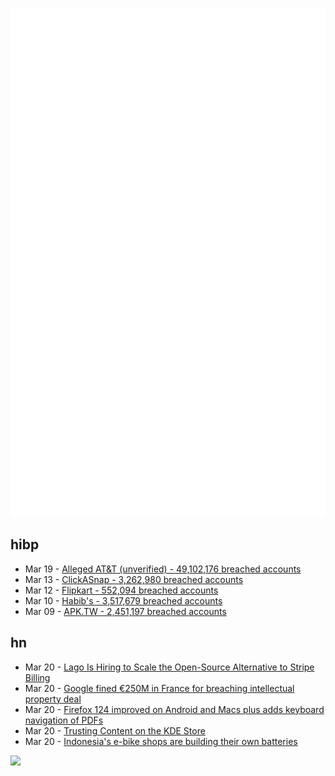![Metrics](https://raw.githubusercontent.com/phixion/phixion/master/metrics.svg)

## hibp

<!--
for https://github.com/phixion/phixion/blob/main/.github/workflows/feeds.yml
-->
<!--START_SECTION:haveibeenpwnd-->
- Mar 19 - [Alleged AT&T (unverified) - 49,102,176 breached accounts](https://haveibeenpwned.com/PwnedWebsites#AllegedATT)
- Mar 13 - [ClickASnap - 3,262,980 breached accounts](https://haveibeenpwned.com/PwnedWebsites#ClickASnap)
- Mar 12 - [Flipkart - 552,094 breached accounts](https://haveibeenpwned.com/PwnedWebsites#Flipkart)
- Mar 10 - [Habib's - 3,517,679 breached accounts](https://haveibeenpwned.com/PwnedWebsites#Habibs)
- Mar 09 - [APK.TW - 2,451,197 breached accounts](https://haveibeenpwned.com/PwnedWebsites#APKTW)
<!--END_SECTION:haveibeenpwnd-->

## hn

<!--
for https://github.com/phixion/phixion/blob/main/.github/workflows/feeds.yml
-->
<!--START_SECTION:hn-->
- Mar 20 - [Lago Is Hiring to Scale the Open-Source Alternative to Stripe Billing](https://news.ycombinator.com/item?id=39765287)
- Mar 20 - [Google fined €250M in France for breaching intellectual property deal](https://www.theguardian.com/technology/2024/mar/20/google-fined-250m-euros-in-france-for-breaching-intellectual-property-rules)
- Mar 20 - [Firefox 124 improved on Android and Macs plus adds keyboard navigation of PDFs](https://www.theregister.com/2024/03/19/firefox_124/)
- Mar 20 - [Trusting Content on the KDE Store](https://blog.davidedmundson.co.uk/blog/kde-store-content/)
- Mar 20 - [Indonesia's e-bike shops are building their own batteries](https://restofworld.org/2024/homemade-ebike-battery-indonesia/)
<!--END_SECTION:hn-->

<!--
for https://yhype.me
-->
![](https://hit.yhype.me/github/profile?user_id=13013670)
